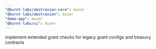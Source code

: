 ```yaml
---
"@burnt-labs/abstraxion-core": minor
"@burnt-labs/abstraxion": minor
"demo-app": minor
"@burnt-labs/ui": minor
---
```


implement extended grant checks for legacy grant configs and treasury contracts
